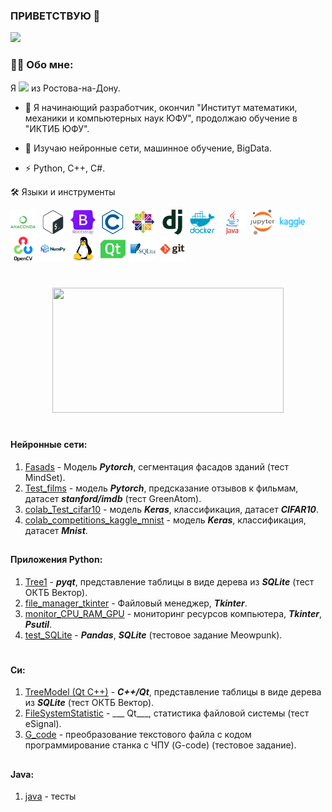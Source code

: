 ### ПРИВЕТСТВУЮ 👋

<div id="header" >
  <img src="https://media.giphy.com/media/M9gbBd9nbDrOTu1Mqx/giphy.gif" width="100"/>
</div>

### :man_technologist: Обо мне:
Я <img src="https://media.giphy.com/media/WUlplcMpOCEmTGBtBW/giphy.gif" width="30"> из Ростова-на-Дону.

- :telescope: Я начинающий разработчик, окончил "Институт математики, механики и компьютерных наук ЮФУ", продолжаю обучение в "ИКТИБ ЮФУ".

- :seedling: Изучаю нейронные сети, машинное обучение, BigData.

- :zap: Python, C++, C#.


:hammer_and_wrench: Языки и инструменты  

<div>
  <img src="https://github.com/devicons/devicon/blob/master/icons/anaconda/anaconda-original-wordmark.svg" title="Anaconda" alt="Anaconda" width="40" height="40"/>&nbsp;
  <img src="https://github.com/devicons/devicon/blob/master/icons/bash/bash-original.svg" title="bash" alt="bash" width="40" height="40"/>&nbsp;
  <img src="https://github.com/devicons/devicon/blob/master/icons/bootstrap/bootstrap-original-wordmark.svg" title="Bootstrap" alt="Bootstrap" width="40" height="40"/>&nbsp;
  <img src="https://github.com/devicons/devicon/blob/master/icons/c/c-line.svg" title="Си" alt="Си" width="40" height="40"/>&nbsp;
  <img src="https://github.com/devicons/devicon/blob/master/icons/centos/centos-original.svg" title="Centos" alt="Centos" width="40" height="40"/>&nbsp;
  <img src="https://github.com/devicons/devicon/blob/master/icons/django/django-plain.svg" title="Django" alt="Django " width="40" height="40"/>&nbsp;
  <img src="https://github.com/devicons/devicon/blob/master/icons/docker/docker-plain-wordmark.svg"  title="docker" alt="docker" width="40" height="40"/>&nbsp;
  <img src="https://github.com/devicons/devicon/blob/master/icons/java/java-original-wordmark.svg" title="Java" alt="java" width="40" height="40"/>&nbsp;
  <img src="https://github.com/devicons/devicon/blob/master/icons/jupyter/jupyter-original-wordmark.svg" title="jupyter" alt="jupyter" width="40" height="40"/>&nbsp;
  <img src="https://github.com/devicons/devicon/blob/master/icons/kaggle/kaggle-original-wordmark.svg" title="kaggle" alt="kaggle" width="40" height="40"/>&nbsp;
  <img src="https://github.com/devicons/devicon/blob/master/icons/opencv/opencv-original-wordmark.svg" title="OpenCv"  alt="OpenCv" width="40" height="40"/>&nbsp;
  <img src="https://github.com/devicons/devicon/blob/master/icons/numpy/numpy-original-wordmark.svg" title="NumPy"  alt="NumPy" width="40" height="40"/>&nbsp;
  <img src="https://github.com/devicons/devicon/blob/master/icons/linux/linux-original.svg" title="Linux" alt="linux" width="40" height="40"/>&nbsp;
  <img src="https://github.com/devicons/devicon/blob/master/icons/qt/qt-original.svg" title="Qt" alt="Qt" width="40" height="40"/>&nbsp;
  <img src="https://github.com/devicons/devicon/blob/master/icons/sqlite/sqlite-original-wordmark.svg" title="SQLite" alt="SQLite" width="40" height="40"/>&nbsp;
  <img src="https://github.com/devicons/devicon/blob/master/icons/git/git-original-wordmark.svg" title="Git" **alt="Git" width="40" height="40"/>
</div>

#  
<div align="center">
  <img src="https://media.giphy.com/media/dWesBcTLavkZuG35MI/giphy.gif" width="370" height="200"/>
</div>  

#
#### Нейронные сети:  


1. [Fasads](https://github.com/drug173/Python/blob/main/Fasads_windows_mask_count_.ipynb) - Модель ___Pytorch___, сегментация фасадов зданий (тест MindSet).  
2. [Test_films](https://github.com/drug173/Python/tree/main/test_films) - модель ___Pytorch___, предсказаниe отзывов к фильмам, датасет ___stanford/imdb___ (тест GreenAtom).   
3. [colab_Test_cifar10](https://github.com/drug173/Python/blob/main/Neural_Networks/colab_Test_cifar10.ipynb) - модель ___Keras___, классификация, датасет ___CIFAR10___.  
4. [colab_competitions_kaggle_mnist](https://github.com/drug173/Python/blob/main/Neural_Networks/colab_competitions_kaggle_mnist.ipynb) - модель ___Keras___, классификация, датасет ___Mnist___.  

##
#### Приложения Python:  

1. [Tree1](https://github.com/drug173/Python/tree/main/applications/Tree1) - ___pyqt___, представление таблицы в виде дерева из ___SQLite___ (тест ОКТБ Вектор).  
2. [file_manager_tkinter](https://github.com/drug173/Python/tree/main/applications/file_manager_tkinter) - Файловый менеджер, ___Tkinter___.  
3. [monitor_CPU_RAM_GPU](https://github.com/drug173/Python/tree/main/applications/monitor_CPU_RAM_GPU) - мониторинг ресурсов компьютера, ___Tkinter___, ___Psutil___.  
4. [test_SQLite](https://github.com/drug173/Python/tree/main/applications/test_SQLite) - ___Pandas___, ___SQLite___ (тестовое задание  Meowpunk).  

#  
#### Си:  

1. [TreeModel (Qt C++)](https://github.com/drug173/C/tree/main/TreeModel%20(Qt%20C%2B%2B)/TreeModel) - ___C++/Qt___, представление таблицы в виде дерева из ___SQLite___ (тест ОКТБ Вектор).  
2. [FileSystemStatistic](https://github.com/drug173/C/tree/main/FileSystemStatistic) - ___ Qt___, статистика файловой системы (тест eSignal).  
3. [G_code](https://github.com/drug173/C/tree/main/G_code) - преобразование текстового файла с кодом программирование станка с ЧПУ (G-code) (тестовое задание).  

## 
#### Java:  

1. [java](https://github.com/drug173/Java) - тесты  
     
## 

